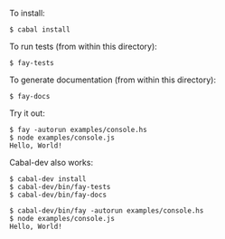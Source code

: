 To install:

    $ cabal install

To run tests (from within this directory):

    $ fay-tests

To generate documentation (from within this directory):

    $ fay-docs

Try it out:

    $ fay -autorun examples/console.hs
    $ node examples/console.js
    Hello, World!

Cabal-dev also works:

    $ cabal-dev install
    $ cabal-dev/bin/fay-tests
    $ cabal-dev/bin/fay-docs

    $ cabal-dev/bin/fay -autorun examples/console.hs
    $ node examples/console.js
    Hello, World!
